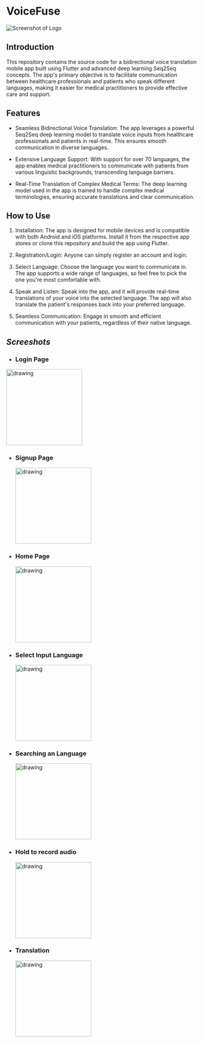# VoiceFuse
![Screenshot of Logo](/images/logo.jpg)
## **Introduction**
This repository contains the source code for a bidirectional voice translation mobile app built using Flutter and advanced deep learning Seq2Seq concepts. The app's primary objective is to facilitate communication between healthcare professionals and patients who speak different languages, making it easier for medical practitioners to provide effective care and support.

## **Features**
+ Seamless Bidirectional Voice Translation: The app leverages a powerful Seq2Seq deep learning model to translate voice inputs from healthcare professionals and patients in real-time. This ensures smooth communication in diverse languages.

+ Extensive Language Support: With support for over 70 languages, the app enables medical practitioners to communicate with patients from various linguistic backgrounds, transcending language barriers.

+ Real-Time Translation of Complex Medical Terms: The deep learning model used in the app is trained to handle complex medical terminologies, ensuring accurate translations and clear communication.

## **How to Use**
1. Installation: The app is designed for mobile devices and is compatible with both Android and iOS platforms. Install it from the respective app stores or clone this repository and build the app using Flutter.

1. Registration/Login: Anyone can simply register an account and login.

1. Select Language: Choose the language you want to communicate in. The app supports a wide range of languages, so feel free to pick the one you're most comfortable with.

1. Speak and Listen: Speak into the app, and it will provide real-time translations of your voice into the selected language. The app will also translate the patient's responses back into your preferred language.

1. Seamless Communication: Engage in smooth and efficient communication with your patients, regardless of their native language.


## *Screeshots*

+  ### Login Page<br>
  <img src="/images/login.jpg" alt="drawing" width="200"/>

+ ### Signup Page<br>
   <img src="/images/signup.jpg" alt="drawing" width="200"/>

+ ### Home Page<br>
   <img src="/images/home.jpg" alt="drawing" width="200"/>

+ ### Select Input Language<br>
   <img src="/images/input.jpg" alt="drawing" width="200"/>

+ ### Searching an Language<br>
   <img src="/images/search.jpg" alt="drawing" width="200"/>

+ ### Hold to record audio<br>
   <img src="/images/hold.jpg" alt="drawing" width="200"/>

+ ### Translation<br>
   <img src="/images/translate.jpg" alt="drawing" width="200"/>
